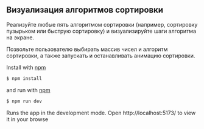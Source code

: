 ## Визуализация алгоритмов сортировки

Реализуйте любые пять алгоритмом сортировки (например, сортировку пузырьком или быструю сортировку) и визуализируйте шаги алгоритма на экране. 

Позвольте пользователю выбирать массив чисел и алгоритм сортировки, а также запускать и останавливать анимацию сортировки.

Install with [npm](https://www.npmjs.com/)

```bash
$ npm install
```

and run with [npm](https://www.npmjs.com/)

```bash
$ npm run dev
```
Runs the app in the development mode.
Open http://localhost:5173/ to view it in your browse
